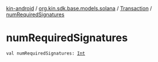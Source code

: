 [kin-android](../../index.md) / [org.kin.sdk.base.models.solana](../index.md) / [Transaction](index.md) / [numRequiredSignatures](./num-required-signatures.md)

# numRequiredSignatures

`val numRequiredSignatures: `[`Int`](https://kotlinlang.org/api/latest/jvm/stdlib/kotlin/-int/index.html)